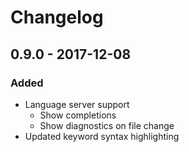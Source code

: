 # Changelog

## 0.9.0 - 2017-12-08
### Added
- Language server support
    - Show completions
    - Show diagnostics on file change
- Updated keyword syntax highlighting
